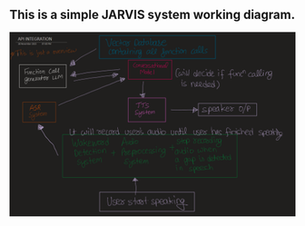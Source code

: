 ## This is a simple JARVIS system working diagram.
![JARVIS SYSTEM WORKING](images/jarvis_system_working.png)